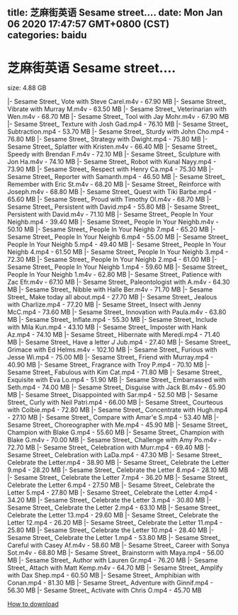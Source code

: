
title: 芝麻街英语 Sesame street….
date: Mon Jan 06 2020 17:47:57 GMT+0800 (CST)    
categories: baidu
---

# 芝麻街英语 Sesame street….
size: 4.88 GB
 
 
|- Sesame Street_ Vote with Steve Carel.m4v - 67.90 MB
|- Sesame Street_ Vibrate with Murray M.m4v - 63.50 MB
|- Sesame Street_ Veterinarian with Wen.m4v - 68.70 MB
|- Sesame Street_ Tool with Jay Mohr.m4v - 67.90 MB
|- Sesame Street_ Texture with Josh Gad.mp4 - 76.10 MB
|- Sesame Street_ Subtraction.mp4 - 53.70 MB
|- Sesame Street_ Sturdy with John Cho.mp4 - 76.80 MB
|- Sesame Street_ Strategy with Dwight.mp4 - 75.80 MB
|- Sesame Street_ Splatter with Kristen.m4v - 66.40 MB
|- Sesame Street_ Speedy with Brendan F.m4v - 72.10 MB
|- Sesame Street_ Sculpture with Jon Ha.m4v - 74.10 MB
|- Sesame Street_ Robot with Kunal Nayy.mp4 - 73.90 MB
|- Sesame Street_ Respect with Henry Ca.mp4 - 75.30 MB
|- Sesame Street_ Reporter with Samanth.mp4 - 46.50 MB
|- Sesame Street_ Remember with Eric St.m4v - 68.20 MB
|- Sesame Street_ Reinforce with Joseph.m4v - 68.80 MB
|- Sesame Street_ Quest with Tiki Barbe.mp4 - 65.60 MB
|- Sesame Street_ Proud with Timothy Ol.m4v - 68.70 MB
|- Sesame Street_ Persistent with David.mp4 - 55.80 MB
|- Sesame Street_ Persistent with David.m4v - 71.10 MB
|- Sesame Street_ People In Your Neighb.mp4 - 39.40 MB
|- Sesame Street_ People In Your Neighb.m4v - 50.10 MB
|- Sesame Street_ People In Your Neighb 7.mp4 - 65.20 MB
|- Sesame Street_ People In Your Neighb 6.mp4 - 55.00 MB
|- Sesame Street_ People In Your Neighb 5.mp4 - 49.40 MB
|- Sesame Street_ People In Your Neighb 4.mp4 - 61.50 MB
|- Sesame Street_ People In Your Neighb 3.mp4 - 72.30 MB
|- Sesame Street_ People In Your Neighb 2.mp4 - 61.00 MB
|- Sesame Street_ People In Your Neighb 1.mp4 - 59.60 MB
|- Sesame Street_ People In Your Neighb 1.m4v - 62.80 MB
|- Sesame Street_ Patience with Zac Efr.m4v - 67.10 MB
|- Sesame Street_ Paleontologist with A.m4v - 64.30 MB
|- Sesame Street_ Nibble with Halle Ber.m4v - 71.70 MB
|- Sesame Street_ Make today all about.mp4 - 27.70 MB
|- Sesame Street_ Jealous with Charlize.mp4 - 77.20 MB
|- Sesame Street_ Insect with Jenny McC.mp4 - 73.60 MB
|- Sesame Street_ Innovation with Paula.m4v - 63.80 MB
|- Sesame Street_ Inflate.mp4 - 55.30 MB
|- Sesame Street_ Include with Mila Kun.mp4 - 43.10 MB
|- Sesame Street_ Imposter with Hank Az.mp4 - 74.10 MB
|- Sesame Street_ Hibernate with Meredi.mp4 - 71.40 MB
|- Sesame Street_ Have a letter _J_ Jub.mp4 - 27.40 MB
|- Sesame Street_ Grimace with Ed Helms.m4v - 102.10 MB
|- Sesame Street_ Furious with Jesse Wi.mp4 - 75.00 MB
|- Sesame Street_ Friend with Murray.mp4 - 40.90 MB
|- Sesame Street_ Fragrance with Troy P.mp4 - 70.10 MB
|- Sesame Street_ Fabulous with Kim Cat.mp4 - 71.80 MB
|- Sesame Street_ Exquisite with Eva Lo.mp4 - 51.90 MB
|- Sesame Street_ Embarrassed with Seth.mp4 - 74.00 MB
|- Sesame Street_ Disguise with Jack Bl.m4v - 65.90 MB
|- Sesame Street_ Disappointed with Sar.mp4 - 52.50 MB
|- Sesame Street_ Curly with Neil Patri.mp4 - 66.00 MB
|- Sesame Street_ Courteous with Colbie.mp4 - 72.80 MB
|- Sesame Street_ Concentrate with Hugh.mp4 - 27.10 MB
|- Sesame Street_ Compare with Amar'e S.mp4 - 53.40 MB
|- Sesame Street_ Choreographer with Me.mp4 - 45.90 MB
|- Sesame Street_ Champion with Blake G.mp4 - 55.60 MB
|- Sesame Street_ Champion with Blake G.m4v - 70.00 MB
|- Sesame Street_ Challenge with Amy Po.m4v - 72.70 MB
|- Sesame Street_ Celebration with Murr.mp4 - 69.40 MB
|- Sesame Street_ Celebration with LaDa.mp4 - 47.30 MB
|- Sesame Street_ Celebrate the Letter.mp4 - 38.90 MB
|- Sesame Street_ Celebrate the Letter 9.mp4 - 28.20 MB
|- Sesame Street_ Celebrate the Letter 8.mp4 - 28.10 MB
|- Sesame Street_ Celebrate the Letter 7.mp4 - 36.20 MB
|- Sesame Street_ Celebrate the Letter 6.mp4 - 27.50 MB
|- Sesame Street_ Celebrate the Letter 5.mp4 - 27.80 MB
|- Sesame Street_ Celebrate the Letter 4.mp4 - 34.20 MB
|- Sesame Street_ Celebrate the Letter 3.mp4 - 30.80 MB
|- Sesame Street_ Celebrate the Letter 2.mp4 - 63.10 MB
|- Sesame Street_ Celebrate the Letter 13.mp4 - 29.60 MB
|- Sesame Street_ Celebrate the Letter 12.mp4 - 26.20 MB
|- Sesame Street_ Celebrate the Letter 11.mp4 - 25.80 MB
|- Sesame Street_ Celebrate the Letter 10.mp4 - 28.40 MB
|- Sesame Street_ Celebrate the Letter 1.mp4 - 53.80 MB
|- Sesame Street_ Careful with Casey Af.m4v - 58.60 MB
|- Sesame Street_ Career with Sonya Sot.m4v - 68.80 MB
|- Sesame Street_ Brainstorm with Maya.mp4 - 56.00 MB
|- Sesame Street_ Author with Lauren Gr.mp4 - 76.20 MB
|- Sesame Street_ Attach with Matt Kemp.m4v - 64.70 MB
|- Sesame Street_ Amplify with Dax Shep.mp4 - 60.50 MB
|- Sesame Street_ Amphibian with Conan.mp4 - 81.30 MB
|- Sesame Street_ Adventure with Ginnif.mp4 - 56.30 MB
|- Sesame Street_ Activate with Chris O.mp4 - 45.70 MB

[How to download](https://bpcam.bemobtrk.com/go/2ceec3aa-1ca2-46d6-b9ff-aaa5c184517c?jno=4625)